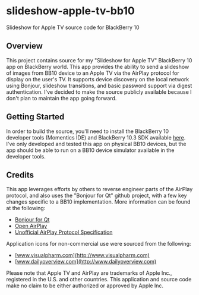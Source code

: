 # slideshow-apple-tv-bb10
Slideshow for Apple TV source code for BlackBerry 10

## Overview
This project contains source for my "Slideshow for Apple TV" BlackBerry 10
app on BlackBerry world.  This app provides the ability to send a slideshow
of images from BB10 device to an Apple TV via the AirPlay protocol for
display on the user's TV.  It supports device discovery on the local network
using Bonjour, slideshow transitions, and basic password support via digest
authentication.
I've decided to make the source publicly available because I don't plan to
maintain the app going forward.

## Getting Started
In order to build the source, you'll need to install the BlackBerry 10
developer tools (Momentics IDE) and BlackBerry 10.3 SDK available
[here](http://developer.blackberry.com/native).  I've only developed and
tested this app on physical BB10 devices, but the app should be able to run
on a BB10 device simulator available in the developer tools.

## Credits
This app leverages efforts by others to reverse engineer parts of the AirPlay
protocol, and also uses the "Bonjour for Qt" github project, with a few key
changes specific to a BB10 implementation.  More information can be found at
the following:
- [Bonjour for Qt](https://github.com/kuro/qtbonjour)
- [Open AirPlay](https://github.com/jamesdlow/open-airplay/)
- [Unofficial AirPlay Protocol Specification](http://nto.github.io/AirPlay.html)

Application icons for non-commercial use were sourced from the following:
- [www.visualpharm.com](http://www.visualpharm.com)
- [www.dailyoverview.com](http://www.dailyoverview.com)

Please note that Apple TV and AirPlay are trademarks of Apple Inc., registered
in the U.S. and other countries.  This application and source code make no claim
to be either authorized or approved by Apple Inc.
